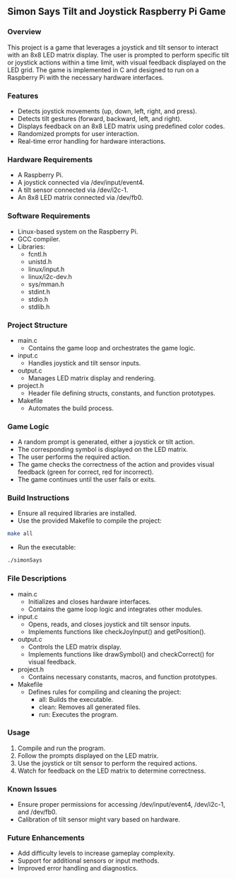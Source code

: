 ## Simon Says Tilt and Joystick Raspberry Pi Game

### Overview

This project is a game that leverages a joystick and tilt sensor to interact 
with an 8x8 LED matrix display. The user is prompted to perform specific tilt 
or joystick actions within a time limit, with visual feedback displayed on the 
LED grid. The game is implemented in C and designed to run on a Raspberry Pi 
with the necessary hardware interfaces.

### Features
- Detects joystick movements (up, down, left, right, and press).
- Detects tilt gestures (forward, backward, left, and right).
- Displays feedback on an 8x8 LED matrix using predefined color codes.
- Randomized prompts for user interaction.
- Real-time error handling for hardware interactions.

### Hardware Requirements
- A Raspberry Pi.
- A joystick connected via /dev/input/event4.
- A tilt sensor connected via /dev/i2c-1.
- An 8x8 LED matrix connected via /dev/fb0.

### Software Requirements
- Linux-based system on the Raspberry Pi.
- GCC compiler.
- Libraries:
  - fcntl.h
  - unistd.h
  - linux/input.h
  - linux/i2c-dev.h
  - sys/mman.h
  - stdint.h
  - stdio.h
  - stdlib.h

### Project Structure
- main.c
  - Contains the game loop and orchestrates the game logic.
- input.c
  - Handles joystick and tilt sensor inputs.
- output.c
  - Manages LED matrix display and rendering.
- project.h
  - Header file defining structs, constants, and function prototypes.
- Makefile
  - Automates the build process.

### Game Logic
- A random prompt is generated, either a joystick or tilt action.
- The corresponding symbol is displayed on the LED matrix.
- The user performs the required action.
- The game checks the correctness of the action and provides visual feedback (green for correct, red for incorrect).
- The game continues until the user fails or exits.

### Build Instructions
- Ensure all required libraries are installed.
- Use the provided Makefile to compile the project:
```bash
make all
```
- Run the executable:
```bash
./simonSays
```

### File Descriptions
- main.c
  - Initializes and closes hardware interfaces.
  - Contains the game loop logic and integrates other modules.
- input.c
  - Opens, reads, and closes joystick and tilt sensor inputs.
  - Implements functions like checkJoyInput() and getPosition().
- output.c
  - Controls the LED matrix display.
  - Implements functions like drawSymbol() and checkCorrect() for visual feedback.
- project.h
  - Contains necessary constants, macros, and function prototypes.
- Makefile
  - Defines rules for compiling and cleaning the project:
    - all: Builds the executable.
    - clean: Removes all generated files.
    - run: Executes the program.

### Usage
1. Compile and run the program.
2. Follow the prompts displayed on the LED matrix.
3. Use the joystick or tilt sensor to perform the required actions.
4. Watch for feedback on the LED matrix to determine correctness.

### Known Issues
- Ensure proper permissions for accessing /dev/input/event4, /dev/i2c-1, and /dev/fb0.
- Calibration of tilt sensor might vary based on hardware.

### Future Enhancements
- Add difficulty levels to increase gameplay complexity.
- Support for additional sensors or input methods.
- Improved error handling and diagnostics.
